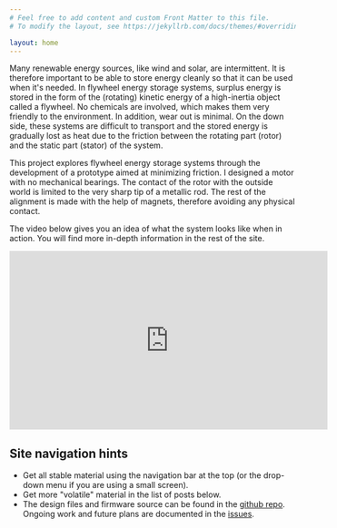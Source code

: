 ```yaml
---
# Feel free to add content and custom Front Matter to this file.
# To modify the layout, see https://jekyllrb.com/docs/themes/#overriding-theme-defaults

layout: home
---
```


Many renewable energy sources, like wind and solar, are intermittent. It is
therefore important to be able to store energy cleanly so that it can be used
when it's needed. In flywheel energy storage systems, surplus energy is stored
in the form of the (rotating) kinetic energy of a high-inertia object called a
flywheel. No chemicals are involved, which makes them very friendly to the
environment. In addition, wear out is minimal. On the down side, these systems
are difficult to transport and the stored energy is gradually lost as heat due
to the friction between the rotating part (rotor) and the static part (stator)
of the system.

This project explores flywheel energy storage systems through the development of
a prototype aimed at minimizing friction. I designed a motor with no mechanical
bearings. The contact of the rotor with the outside world is limited to the very
sharp tip of a metallic rod. The rest of the alignment is made with the help of
magnets, therefore avoiding any physical contact.

The video below gives you an idea of what the system looks like when in action.
You will find more in-depth information in the rest of the site.

<iframe width="560" height="315" src="https://www.youtube.com/embed/k8Cg9cRpWMs" title="YouTube video player" frameborder="0" allow="accelerometer; autoplay; clipboard-write; encrypted-media; gyroscope; picture-in-picture; web-share" allowfullscreen></iframe>


## Site navigation hints

* Get all stable material using the navigation bar at the top (or the drop-down
  menu if you are using a small screen).
* Get more "volatile" material in the list of posts below.
* The design files and firmware source can be found in the [github
  repo](https://github.com/a-sc/Flywheel). Ongoing work and future plans are
  documented in the [issues](https://github.com/a-sc/Flywheel/issues).
